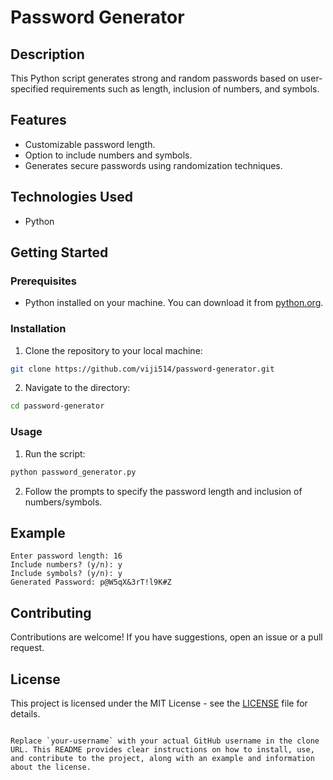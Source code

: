 # Password Generator

## Description

This Python script generates strong and random passwords based on user-specified requirements such as length, inclusion of numbers, and symbols.

## Features

- Customizable password length.
- Option to include numbers and symbols.
- Generates secure passwords using randomization techniques.

## Technologies Used

- Python

## Getting Started

### Prerequisites

- Python installed on your machine. You can download it from [python.org](https://www.python.org/downloads/).

### Installation

1. Clone the repository to your local machine:

```bash
git clone https://github.com/viji514/password-generator.git
```

2. Navigate to the directory:

```bash
cd password-generator
```

### Usage

1. Run the script:

```bash
python password_generator.py
```

2. Follow the prompts to specify the password length and inclusion of numbers/symbols.

## Example

```
Enter password length: 16
Include numbers? (y/n): y
Include symbols? (y/n): y
Generated Password: p@W5qX&3rT!l9K#Z
```

## Contributing

Contributions are welcome! If you have suggestions, open an issue or a pull request.

## License

This project is licensed under the MIT License - see the [LICENSE](LICENSE) file for details.
```

Replace `your-username` with your actual GitHub username in the clone URL. This README provides clear instructions on how to install, use, and contribute to the project, along with an example and information about the license.
